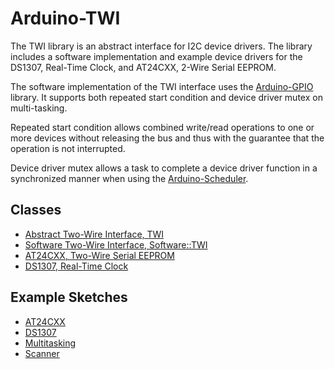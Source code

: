 # Arduino-TWI

The TWI library is an abstract interface for I2C device drivers. The
library includes a software implementation and example device drivers
for the DS1307, Real-Time Clock, and AT24CXX, 2-Wire Serial EEPROM.

The software implementation of the TWI interface uses the
[Arduino-GPIO](https://github.com/mikaelpatel/Arduino-GPIO)
library. It supports both repeated start condition and device driver
mutex on multi-tasking.

Repeated start condition allows combined write/read operations to one
or more devices without releasing the bus and thus with the guarantee
that the operation is not interrupted.

Device driver mutex allows a task to complete a device driver function
in a synchronized manner when using the
[Arduino-Scheduler](https://github.com/mikaelpatel/Arduino-Scheduler).

## Classes

* [Abstract Two-Wire Interface, TWI](./src/TWI.h)
* [Software Two-Wire Interface, Software::TWI](./src/Software/TWI.h)
* [AT24CXX, Two-Wire Serial EEPROM](./src/AT24CXX.h)
* [DS1307, Real-Time Clock](./src/DS1307.h)

## Example Sketches

* [AT24CXX](./examples/AT24CXX)
* [DS1307](./examples/DS1307)
* [Multitasking](./examples/Multitasking)
* [Scanner](./examples/Scanner)
